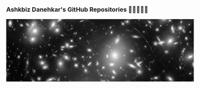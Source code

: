 ### Ashkbiz Danehkar's GitHub Repositories 👋👨🏼‍💻🔭 
[![Ashkbiz Danehkar](https://raw.githubusercontent.com/danehkar/danehkar/main/github-header.webp)](https://www.danehkar.net/)
<!--
**danehkar/danehkar** is a ✨ _special_ ✨ repository because its `README.md` (this file) appears on your GitHub profile.

Here are some ideas to get you started:

- 🔭 I’m currently working on ...
- 🌱 I’m currently learning ...
- 👯 I’m looking to collaborate on ...
- 🤔 I’m looking for help with ...
- 💬 Ask me about ...
- 📫 How to reach me: ...
- 😄 Pronouns: ...
- ⚡ Fun fact: ...
-->
